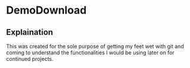 # DemoDownload

## Explaination

This was created for the sole purpose of getting my feet wet with git and coming to understand the functionalities I would be using later on for continued projects.
